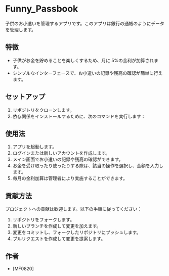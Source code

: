# Funny_Passbook

子供のお小遣いを管理するアプリです。このアプリは銀行の通帳のようにデータを管理します。

## 特徴

- 子供がお金を貯めることを楽しくするため、月に 5%の金利が加算されます。
- シンプルなインターフェースで、お小遣いの記録や残高の確認が簡単に行えます。

## セットアップ

1. リポジトリをクローンします。
2. 依存関係をインストールするために、次のコマンドを実行します：

## 使用法

1. アプリを起動します。
2. ログインまたは新しいアカウントを作成します。
3. メイン画面でお小遣いの記録や残高の確認ができます。
4. お金を受け取ったり使ったりする際は、該当の操作を選択し、金額を入力します。
5. 毎月の金利加算は管理者により実施することができます。

## 貢献方法

プロジェクトへの貢献は歓迎します。以下の手順に従ってください：

1. リポジトリをフォークします。
2. 新しいブランチを作成して変更を加えます。
3. 変更をコミットし、フォークしたリポジトリにプッシュします。
4. プルリクエストを作成して変更を提案します。

## 作者

- [MF0820]
